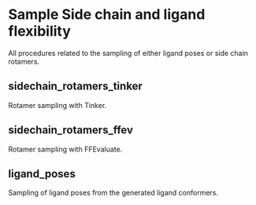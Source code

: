 # Sample Side chain and ligand flexibility

All procedures related to the sampling of either ligand poses or side chain rotamers.

## sidechain_rotamers_tinker

Rotamer sampling with Tinker.

## sidechain_rotamers_ffev

Rotamer sampling with FFEvaluate.

## ligand_poses

Sampling of ligand poses from the generated ligand conformers.
